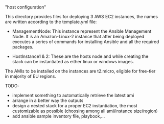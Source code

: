 "host configuration"

This directory provides files for deploying 3 AWS EC2 instances, the names are written according to the template.yml file:
- ManagementNode: This instance represent the Ansible Management Node. It is an Amazon-Linux-2 instance that after being deployed executes a series of commands for installing Ansible and all the required packages. 

- HostInstance1 & 2: These are the hosts node and while creating the stack can be instantiated as either linux or windows images.

The AMIs to be installed on the instances are t2.micro, eligible for free-tier in majority of EU regions.

TODO:
- implement something to automatically retrieve the latest ami
- arrange in a better way the outputs
- design a nested stack for a proper EC2 instantiation, the most customizable as possible (choosing among all ami/instance size/region)
- add ansible sample inventory file, playbook,...
